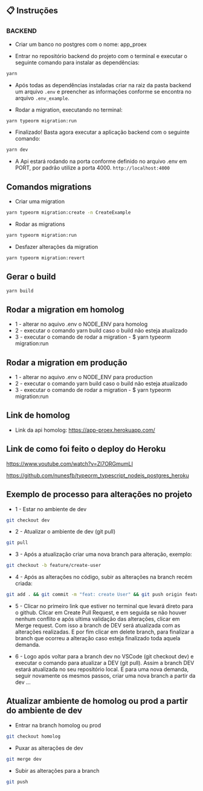 ## :clipboard: Instruções

### BACKEND

- Criar um banco no postgres com o nome: app_proex

- Entrar no repositório backend do projeto com o terminal e executar o seguinte comando para instalar as dependências:
```bash
yarn
```

- Após todas as dependências instaladas criar na raiz da pasta backend um arquivo `.env`
e preencher as informações conforme se encontra no arquivo `.env_example`. 

- Rodar a migration, executando no terminal:
```bash
yarn typeorm migration:run
```

- Finalizado! Basta agora executar a aplicação backend com o seguinte comando:
```bash
yarn dev
```

- A Api estará rodando na porta conforme definido no arquivo .env em PORT, por padrão utilize
a porta 4000. `http://localhost:4000`

## Comandos migrations

- Criar uma migration
```bash
yarn typeorm migration:create -n CreateExample
```

- Rodar as migrations
```bash
yarn typeorm migration:run
```

- Desfazer alterações da migration
```bash
yarn typeorm migration:revert
```

## Gerar o build
```bash
yarn build
```

## Rodar a migration em homolog

* 1 - alterar no aquivo .env o NODE_ENV para homolog
* 2 - executar o comando yarn build caso o build não esteja atualizado
* 3 - executar o comando de rodar a migration - $ yarn typeorm migration:run 

## Rodar a migration em produção

* 1 - alterar no aquivo .env o NODE_ENV para production
* 2 - executar o comando yarn build caso o build não esteja atualizado
* 3 - executar o comando de rodar a migration - $ yarn typeorm migration:run 

## Link de homolog

* Link da api homolog: https://app-proex.herokuapp.com/

## Link de como foi feito o deploy do Heroku

https://www.youtube.com/watch?v=Zl7ORGmumLI

https://github.com/nunesfb/typeorm_typescript_nodejs_postgres_heroku

## Exemplo de processo para alterações no projeto

- 1 - Estar no ambiente de dev
```bash
git checkout dev
```

- 2 - Atualizar o ambiente de dev (git pull)
```bash
git pull
```

- 3 - Após a atualização criar uma nova branch para alteração, exemplo:
```bash
git checkout -b feature/create-user
```

- 4 - Após as alterações no código, subir as alterações na branch recém criada:
```bash
git add . && git commit -m "feat: create User" && git push origin feature/create-user
```

- 5 - Clicar no primeiro link que estiver no terminal que levará direto para o github.
Clicar em Create Pull Request, e em seguida se não houver nenhum conflito e após ultima validação das alterações, clicar em Merge request. Com isso a branch de DEV será atualizada com as alterações realizadas.
E por fim clicar em delete branch, para finalizar a branch que ocorreu a alteração caso esteja finalizado toda aquela demanda.

- 6 - Logo após voltar para a branch dev no VSCode (git checkout dev) e executar o comando para atualizar a DEV
(git pull). Assim a branch DEV estará atualizada no seu repositório local. E para uma nova demanda, seguir novamente os mesmos passos, criar uma nova branch a partir da dev ...

## Atualizar ambiente de homolog ou prod a partir do ambiente de dev

* Entrar na branch homolog ou prod

```bash
git checkout homolog
```

* Puxar as alterações de dev

```bash
git merge dev
```

* Subir as alterações para a branch

```bash
git push
```
